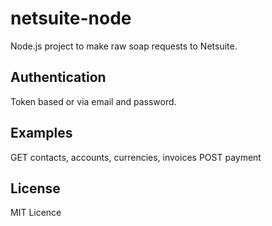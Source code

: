 # netsuite-node
Node.js project to make raw soap requests to Netsuite.

## Authentication
Token based or via email and password.

## Examples
GET contacts, accounts, currencies, invoices
POST payment

## License
MIT Licence
